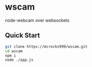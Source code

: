 # wscam
node-webcam over websockets

Quick Start
-----------

```sh
git clone https://mcrocks999/wscam.git
cd wscam
npm i
node ./app.js
```